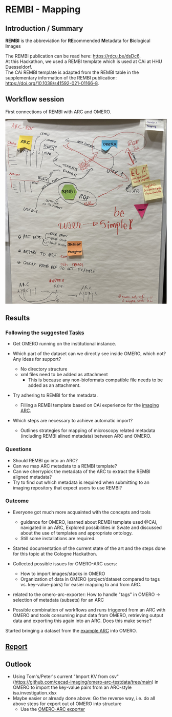 # REMBI - Mapping

## Introduction / Summary

**REMBI** is the abbreviation for **RE**commended **M**etadata for **B**iological **I**mages

The REMBI publication can be read here: https://rdcu.be/dsDc6.  
At this Hackathon, we used a REMBI template which is used at CAi at HHU Duesseldorf.  
The CAi REMBI template is adapted from the REMBI table in the supplementary information of the REMBI publication: https://doi.org/10.1038/s41592-021-01166-8.


## Workflow session
First connections of REMBI with ARC and OMERO.

<!---The workflow session could be explained here and how the drawings at the boards evolved.\--->

<!---could be converted to a digital version, use ARC/ISA-specific terms (study, assay, source first, sample last)\--->

![REMBI_image](./images/REMBI_Mapping.jpeg)

## Results

### Following the suggested [**Tasks**](../Cologne_Hackathon_Tasks.md)  

- Get OMERO running on the institutional instance.

- Which part of the dataset can we directly see inside OMERO, which not? Any ideas for support? 
  - No directory structure
  - xml files need to be added as attachment
    - This is because any non-bioformats compatible file needs to be added as an attachment.

- Try adhering to REMBI for the metadata.
  - Filling a REMBI template based on CAi experience for the [imaging ARC](https://git.nfdi4plants.org/natural-variation-and-evolution/microscopy_collection/map-by-seq_clsm-stacks).

- Which steps are necessary to achieve automatic import?
    - Outlines strategies for mapping of microscopy related metadata (including REMBI alined metadata) between ARC and OMERO.

### **Questions**  
  
- Should REMBI go into an ARC?
- Can we map ARC metadata to a REMBI template?
- Can we cherrypick the metadata of the ARC to extract the REMBI aligned metadata?
- Try to find out which metadata is required when submitting to an imaging repository that expect users to use REMBI?

### Outcome

- Everyone got much more acquainted with the concepts and tools
  - guidance for OMERO, learned about REMBI template used @CAi, navigated in an ARC, Explored possibilities in Swate and discussed about the use of templates and appropriate ontology.  
  - Still some installations are required.

- Started documentation of the current state of the art and the steps done for this topic at the Cologne Hackathon.
- Collected possible issues for OMERO-ARC users:
  - How to import images/stacks in OMERO
  - Organization of data in OMERO (project/dataset compared to tags vs. key-value-pairs) for easier mapping to and from ARC.
- related to the omero-arc-exporter: How to handle "tags" in OMERO -> selection of metadata (subsets) for an ARC
- Possible combination of workflows and runs triggered from an ARC with OMERO and tools consuming input data from OMERO, retrieving output data and exporting this again into an ARC. Does this make sense?

Started bringing a dataset from the [example ARC](https://git.nfdi4plants.org/natural-variation-and-evolution/microscopy_collection/map-by-seq_clsm-stacks) into OMERO. 

## [Report](./Report/)


## Outlook
- Using Tom's/Peter's current "Import KV from csv" (https://github.com/cecad-imaging/omero-arc-testdata/tree/main) in OMERO to import the key-value pairs from an ARC-style isa.investigation.xlsx
- Maybe easier or already done above: Go the reverse way, i.e. do all above steps for export out of OMERO into structure
  - Use the [OMERO-ARC exporter](https://github.com/cmohl2013/omero-cli-transfer/tree/arc)